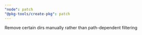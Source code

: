 ```yaml
---
"node": patch
"@pkg-tools/create-pkg": patch
---
```


Remove certain dirs manually rather than path-dependent filtering
